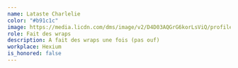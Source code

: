 ```yaml
---
name: Lataste Charlelie
color: "#b91c1c"
image: https://media.licdn.com/dms/image/v2/D4D03AQGrG6korLsViQ/profile-displayphoto-shrink_200_200/profile-displayphoto-shrink_200_200/0/1727094535902?e=2147483647&v=beta&t=2dDKGjCFIOA_a4GSrG6zkf_VZUUAJc5PIuYOOUKV4i8
role: Fait des wraps
description: A fait des wraps une fois (pas ouf)
workplace: Hexium
is_honored: false
---
```

